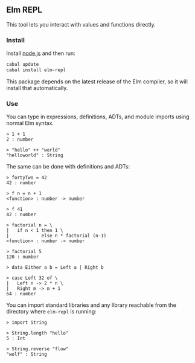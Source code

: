 ## Elm REPL

This tool lets you interact with values and functions directly.

### Install

Install [node.js](http://nodejs.org/download/) and then run:

```bash
cabal update
cabal install elm-repl
```

This package depends on the latest release of the Elm compiler, so
it will install that automatically.

### Use

You can type in expressions, definitions, ADTs, and module imports
using normal Elm syntax. 

```
> 1 + 1
2 : number

> "hello" ++ "world"
"helloworld" : String
```

The same can be done with definitions and ADTs:

```
> fortyTwo = 42
42 : number

> f n = n + 1
<function> : number -> number

> f 41
42 : number

> factorial n = \
|   if n < 1 then 1 \
|            else n * factorial (n-1)
<function> : number -> number

> factorial 5   
120 : number

> data Either a b = Left a | Right b

> case Left 32 of \
|   Left n -> 2 * n \
|   Right m -> m + 1
64 : number
```

You can import standard libraries and any library
reachable from the directory where `elm-repl` is running:

```
> import String

> String.length "hello"
5 : Int

> String.reverse "flow"
"wolf" : String
```